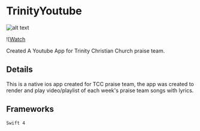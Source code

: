 # TrinityYoutube
![alt text](https://s3.us-east-2.amazonaws.com/tcc-data/youtube.png)

![[Watch](https://s3.us-east-2.amazonaws.com/tcc-data/TrinityApp.MP4)


Created A Youtube App for Trinity Christian Church praise team. 

## Details

This is a native ios app created for TCC praise team, the app was created to render and play video/playlist of each week's praise team songs
with lyrics.

## Frameworks

`Swift 4`
